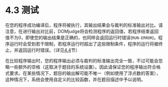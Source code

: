 # 4.3 测试

在您的程序成功编译后，程序将被执行，其输出结果会与裁判的标准输出对比。请注意，在进行输出对比前，DOMjudge将会检测程序的返回值，若程序结束返回值不为0，即使您的输出结果是正确的，也同样会返回运行时错误(`RUN-ERROR`)。程序运行时会受到若干限制，若程序运行时超出了这些限制条件，程序的运行将被终止，并返回运行时错误。（详见[4.4](4.4-restrictions.md)节）

在比较程序输出时，您的程序输出必须与裁判的标准输出完全一致，不过可能会忽略一些额外的空格（这取决于题目的系统设置）。因此请保证您的程序输出符合格式要求。在某些情况下，题目的输出解可能不唯一（例如使用了浮点数的答案），这种情况下，系统会使用自定义的比较函数，并在题目描述中予以说明。